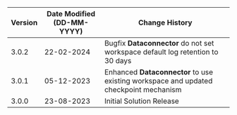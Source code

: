 | **Version** | **Date Modified (DD-MM-YYYY)** | **Change History**                          |
|-------------|--------------------------------|---------------------------------------------|
| 3.0.2       | 22-02-2024                     | Bugfix **Dataconnector** do not set workspace default log retention to 30 days |
| 3.0.1       | 05-12-2023                     | Enhanced **Dataconnector** to use existing workspace and updated checkpoint mechanism |
| 3.0.0       | 23-08-2023                     | Initial Solution Release                    |
